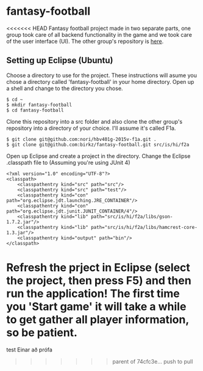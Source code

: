 # fantasy-football
<<<<<<< HEAD
Fantasy football project made in two separate parts, one group took care of all backend functionality in the game and we took care of the user interface (UI). The other group's repository is [here](https://github.com/nori/hbv401g-2015v-f1a).

## Setting up Eclipse (Ubuntu)
Choose a directory to use for the project. These instructions will asume you chose a directory called 'fantasy-football' in your home directory. Open up a shell and change to the directory you chose.

	$ cd ~
	$ mkdir fantasy-football
	$ cd fantasy-football

Clone this repository into a src folder and also clone the other group's repository into a directory of your choice. I'll assume it's called F1a.

	$ git clone git@github.com:nori/hbv401g-2015v-f1a.git .
	$ git clone git@github.com:birkz/fantasy-football.git src/is/hi/f2a
	
Open up Eclipse and create a project in the directory. Change the Eclipse .classpath file to (Assuming you're using JUnit 4)

	<?xml version="1.0" encoding="UTF-8"?>
	<classpath>
		<classpathentry kind="src" path="src"/>
		<classpathentry kind="src" path="test"/>
		<classpathentry kind="con" path="org.eclipse.jdt.launching.JRE_CONTAINER"/>
		<classpathentry kind="con" path="org.eclipse.jdt.junit.JUNIT_CONTAINER/4"/>
		<classpathentry kind="lib" path="src/is/hi/f2a/libs/gson-1.7.2.jar"/>
		<classpathentry kind="lib" path="src/is/hi/f2a/libs/hamcrest-core-1.3.jar"/>
		<classpathentry kind="output" path="bin"/>
	</classpath>

Refresh the prject in Eclipse (select the project, then press F5) and then run the application! The first time you 'Start game' it will take a while to get gather all player information, so be patient.
=======
test
Einar að prófa
>>>>>>> parent of 74cfc3e... push to pull
